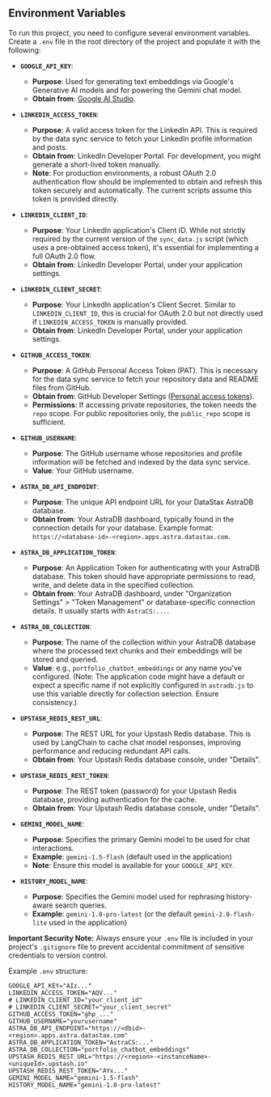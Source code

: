 ## Environment Variables

To run this project, you need to configure several environment variables. Create a `.env` file in the root directory of the project and populate it with the following:

*   **`GOOGLE_API_KEY`**:
    *   **Purpose**: Used for generating text embeddings via Google's Generative AI models and for powering the Gemini chat model.
    *   **Obtain from**: [Google AI Studio](https://aistudio.google.com/app/apikey).

*   **`LINKEDIN_ACCESS_TOKEN`**:
    *   **Purpose**: A valid access token for the LinkedIn API. This is required by the data sync service to fetch your LinkedIn profile information and posts.
    *   **Obtain from**: LinkedIn Developer Portal. For development, you might generate a short-lived token manually.
    *   **Note**: For production environments, a robust OAuth 2.0 authentication flow should be implemented to obtain and refresh this token securely and automatically. The current scripts assume this token is provided directly.

*   **`LINKEDIN_CLIENT_ID`**:
    *   **Purpose**: Your LinkedIn application's Client ID. While not strictly required by the current version of the `sync_data.js` script (which uses a pre-obtained access token), it's essential for implementing a full OAuth 2.0 flow.
    *   **Obtain from**: LinkedIn Developer Portal, under your application settings.

*   **`LINKEDIN_CLIENT_SECRET`**:
    *   **Purpose**: Your LinkedIn application's Client Secret. Similar to `LINKEDIN_CLIENT_ID`, this is crucial for OAuth 2.0 but not directly used if `LINKEDIN_ACCESS_TOKEN` is manually provided.
    *   **Obtain from**: LinkedIn Developer Portal, under your application settings.

*   **`GITHUB_ACCESS_TOKEN`**:
    *   **Purpose**: A GitHub Personal Access Token (PAT). This is necessary for the data sync service to fetch your repository data and README files from GitHub.
    *   **Obtain from**: GitHub Developer Settings ([Personal access tokens](https://github.com/settings/tokens)).
    *   **Permissions**: If accessing private repositories, the token needs the `repo` scope. For public repositories only, the `public_repo` scope is sufficient.

*   **`GITHUB_USERNAME`**:
    *   **Purpose**: The GitHub username whose repositories and profile information will be fetched and indexed by the data sync service.
    *   **Value**: Your GitHub username.

*   **`ASTRA_DB_API_ENDPOINT`**:
    *   **Purpose**: The unique API endpoint URL for your DataStax AstraDB database.
    *   **Obtain from**: Your AstraDB dashboard, typically found in the connection details for your database. Example format: `https://<database-id>-<region>.apps.astra.datastax.com`.

*   **`ASTRA_DB_APPLICATION_TOKEN`**:
    *   **Purpose**: An Application Token for authenticating with your AstraDB database. This token should have appropriate permissions to read, write, and delete data in the specified collection.
    *   **Obtain from**: Your AstraDB dashboard, under "Organization Settings" > "Token Management" or database-specific connection details. It usually starts with `AstraCS:...`.

*   **`ASTRA_DB_COLLECTION`**:
    *   **Purpose**: The name of the collection within your AstraDB database where the processed text chunks and their embeddings will be stored and queried.
    *   **Value**: e.g., `portfolio_chatbot_embeddings` or any name you've configured. (Note: The application code might have a default or expect a specific name if not explicitly configured in `astradb.js` to use this variable directly for collection selection. Ensure consistency.)

*   **`UPSTASH_REDIS_REST_URL`**:
    *   **Purpose**: The REST URL for your Upstash Redis database. This is used by LangChain to cache chat model responses, improving performance and reducing redundant API calls.
    *   **Obtain from**: Your Upstash Redis database console, under "Details".

*   **`UPSTASH_REDIS_REST_TOKEN`**:
    *   **Purpose**: The REST token (password) for your Upstash Redis database, providing authentication for the cache.
    *   **Obtain from**: Your Upstash Redis database console, under "Details".

*   **`GEMINI_MODEL_NAME`**:
    *   **Purpose**: Specifies the primary Gemini model to be used for chat interactions.
    *   **Example**: `gemini-1.5-flash` (default used in the application)
    *   **Note**: Ensure this model is available for your `GOOGLE_API_KEY`.

*   **`HISTORY_MODEL_NAME`**:
    *   **Purpose**: Specifies the Gemini model used for rephrasing history-aware search queries.
    *   **Example**: `gemini-1.0-pro-latest` (or the default `gemini-2.0-flash-lite` used in the application)

**Important Security Note:**
Always ensure your `.env` file is included in your project's `.gitignore` file to prevent accidental commitment of sensitive credentials to version control.

Example `.env` structure:
```
GOOGLE_API_KEY="AIz..."
LINKEDIN_ACCESS_TOKEN="AQV..."
# LINKEDIN_CLIENT_ID="your_client_id"
# LINKEDIN_CLIENT_SECRET="your_client_secret"
GITHUB_ACCESS_TOKEN="ghp_..."
GITHUB_USERNAME="yourusername"
ASTRA_DB_API_ENDPOINT="https://<dbid>-<region>.apps.astra.datastax.com"
ASTRA_DB_APPLICATION_TOKEN="AstraCS:..."
ASTRA_DB_COLLECTION="portfolio_chatbot_embeddings"
UPSTASH_REDIS_REST_URL="https://<region>-<instanceName>-<uniqueId>.upstash.io"
UPSTASH_REDIS_REST_TOKEN="AYx..."
GEMINI_MODEL_NAME="gemini-1.5-flash"
HISTORY_MODEL_NAME="gemini-1.0-pro-latest"
```
